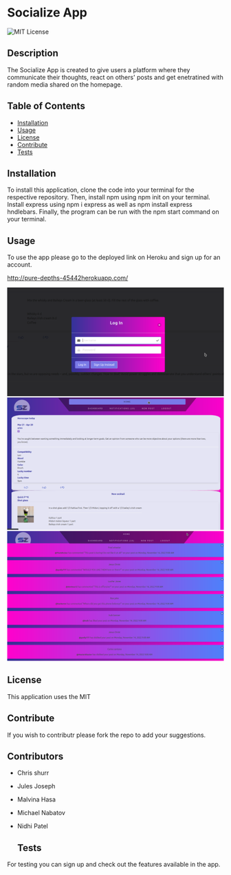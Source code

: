 # Socialize App

![MIT License](https://img.shields.io/badge/License-MIT-yellow.svg "MIT badge")

  ## Description

The Socialize App is created to give users a platform where they communicate their thoughts, react on others' posts and get enetratined with random media shared on the homepage.

  ## Table of Contents

- [Installation](#installation)
- [Usage](#usage)
- [License](#license)
- [Contribute](#contribute)
- [Tests](#tests)

## Installation

To install this application, clone the code into your terminal for the respective repository. Then, install npm using npm init on your terminal. Install express using npm i express as well as npm install express hndlebars. Finally, the program can be run with the npm start command on your terminal.

  ## Usage

To use the app please go to the deployed link on Heroku and sign up for an account.

http://pure-depths-45442herokuapp.com/

![Log in of the webpage](./public/images/Screenshot_1.png?raw=true "SZ Log in")
![Homepage](./public/images/Screenshot_2.png?raw=true "SZ Homepage")
![Notifications](./public/images/Screenshot_3.png?raw=true "SZ Notifications")


  ## License

This application uses the MIT

  ## Contribute

If you wish to contributr please fork the repo to add your suggestions.

  ## Contributors

* Chris shurr
* Jules Joseph
* Malvina Hasa
* Michael Nabatov
* Nidhi Patel


  ## Tests

For testing you can sign up and check out the features available in the app.